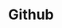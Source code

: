 ---
layout: post
title: "Github"
permalink: /github/
redirect_to:
  - http://www.github.com/nflavour
---